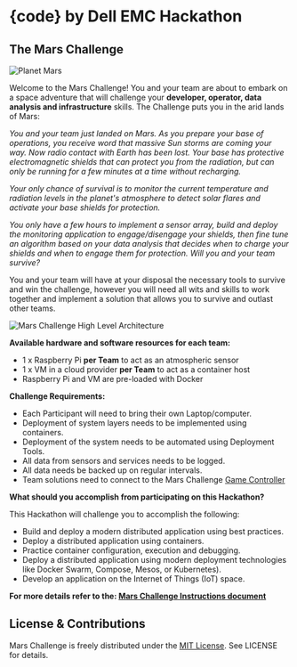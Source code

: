 # {code} by Dell EMC Hackathon

## The Mars Challenge

![Planet Mars](https://github.com/ghostplant/Hackathon_2018/blob/master/documentation/images/mars-11608_640.jpg)

Welcome to the Mars Challenge! You and your team are about to embark on a
space adventure that will challenge your **developer, operator, data analysis
and infrastructure** skills. The Challenge puts you in the arid lands of Mars:

*You and your team just landed on Mars. As you prepare your base of operations,
you receive word that massive Sun storms are coming your way. Now radio contact
with Earth has been lost. Your base has protective electromagnetic shields that
can protect you from the radiation, but can only be running for a few minutes
at a time without recharging.*

*Your only chance of survival is to monitor the current temperature and
radiation levels in the planet's atmosphere to detect solar flares and activate
your base shields for protection.*

*You only have a few hours to implement a sensor array, build and deploy the
monitoring application to engage/disengage your shields, then fine tune an
algorithm based on your data analysis that decides when to charge your shields
and when to engage them for protection. Will you and your team survive?*

You and your team will have at your disposal the necessary tools to survive and
win the challenge, however you will need all wits and skills to work together
and implement a solution that allows you to survive and outlast other teams.

![Mars Challenge High Level Architecture](https://github.com/ghostplant/Hackathon_2018/blob/master/documentation/images/Mars-challenge-high-level-architecture.png)

**Available hardware and software resources for each team:**
- 1 x Raspberry Pi **per Team** to act as an atmospheric sensor
- 1 x VM in a cloud provider **per Team** to act as a container host
- Raspberry Pi and VM are pre-loaded with Docker

**Challenge Requirements:**
- Each Participant will need to bring their own Laptop/computer.
- Deployment of system layers needs to be implemented using containers.
- Deployment of the system needs to be automated using Deployment Tools.
- All data from sensors and services needs to be logged.
- All data needs be backed up on regular intervals.
- Team solutions need to connect to the Mars Challenge [Game Controller](https://github.com/ghostplant/Hackathon_2018/tree/master/game-controller)

**What should you accomplish from participating on this Hackathon?**

This Hackathon will challenge you to accomplish the following:

- Build and deploy a modern distributed application using best practices.
- Deploy a distributed application using containers.
- Practice container configuration, execution and debugging.
- Deploy a distributed application using modern deployment technologies like
  Docker Swarm, Compose, Mesos, or Kubernetes).
- Develop an application on the Internet of Things (IoT) space.

**For more details refer to the: [Mars Challenge Instructions document](https://github.com/ghostplant/Hackathon_2018/blob/master/documentation/Mars-challenge-instructions.md)**

## License & Contributions

Mars Challenge is freely distributed under the [MIT License](http://codedellemc.github.io/sampledocs/LICENSE "LICENSE"). See LICENSE for details.
